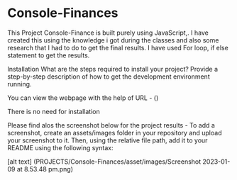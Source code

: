 # Console-Finances

This Project Console-Finance is built purely using JavaScript,. I have created this using the knowledge i got during the classes and also some research that I had to do to get the final results. I have used For loop, if else statement to get the results.

Installation
What are the steps required to install your project? Provide a step-by-step description of how to get the development environment running.

You can view the webpage with the help of URL - ()

There is no need for installation

Please find alos the screenshot below for the project results -
To add a screenshot, create an assets/images folder in your repository and upload your screenshot to it. Then, using the relative file path, add it to your README using the following syntax:

[alt text] (PROJECTS/Console-Finances/asset/images/Screenshot 2023-01-09 at 8.53.48 pm.png)
